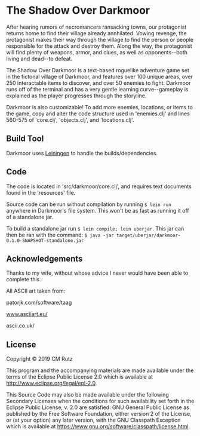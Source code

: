 # The Shadow Over Darkmoor

After hearing rumors of necromancers ransacking towns, our protagonist returns home to find their 
village already annhilated. Vowing revenge, the protagonist makes their way through the village to find the person
or people responsible for the attack and destroy them. Along the way, the protagonist will find plenty of weapons,
armor, and clues, as well as opponents--both living and dead--to defeat. 

The Shadow Over Darkmoor is a text-based roguelike adventure game set in the fictonal village of
Darkmoor, and features over 100 unique areas, over 250 interactable items to discover, and over 50 enemies
to fight. Darkmoor runs off of the terminal and has a very gentle learning curve--gameplay is explained as the 
player progresses through the storyline.

Darkmoor is also customizable! To add more enemies, locations, or items to the game, 
copy and alter the code structure used in 'enemies.clj' and lines 560-575 of 'core.clj', 'objects.clj', and 
'locations.clj'. 

## Build Tool

Darkmoor uses [Leiningen](https://leiningen.org/) to handle the builds/dependencies.

## Code

The code is located in 'src/darkmoor/core.clj', and requires text documents found in
the 'resources' file.

Source code can be run without compilation by running ```$ lein run```
anywhere in Darkmoor's file system. This won't be as fast as running it off of a 
standalone jar.

To build a standalone jar run ```$ lein compile; lein uberjar```. This jar can then be ran
with the command: ```$ java -jar target/uberjar/darkmoor-0.1.0-SNAPSHOT-standalone.jar```

## Acknowledgements

Thanks to my wife, without whose advice I never would have been able to complete this.

All ASCII art taken from: 

patorjk.com/software/taag

www.asciiart.eu/

ascii.co.uk/

## License

Copyright © 2019 CM Rutz 

This program and the accompanying materials are made available under the
terms of the Eclipse Public License 2.0 which is available at
http://www.eclipse.org/legal/epl-2.0.

This Source Code may also be made available under the following Secondary
Licenses when the conditions for such availability set forth in the Eclipse
Public License, v. 2.0 are satisfied: GNU General Public License as published by
the Free Software Foundation, either version 2 of the License, or (at your
option) any later version, with the GNU Classpath Exception which is available
at https://www.gnu.org/software/classpath/license.html.
